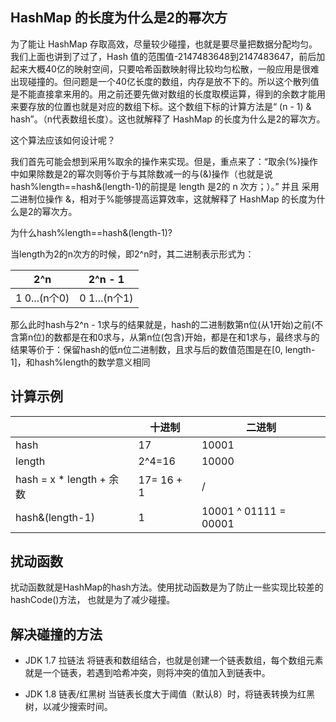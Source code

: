 ## HashMap 的长度为什么是2的幂次方
为了能让 HashMap 存取高效，尽量较少碰撞，也就是要尽量把数据分配均匀。我们上面也讲到了过了，Hash 值的范围值-2147483648到2147483647，前后加起来大概40亿的映射空间，只要哈希函数映射得比较均匀松散，一般应用是很难出现碰撞的。但问题是一个40亿长度的数组，内存是放不下的。所以这个散列值是不能直接拿来用的。用之前还要先做对数组的长度取模运算，得到的余数才能用来要存放的位置也就是对应的数组下标。这个数组下标的计算方法是“ (n - 1) & hash”。（n代表数组长度）。这也就解释了 HashMap 的长度为什么是2的幂次方。

这个算法应该如何设计呢？

我们首先可能会想到采用%取余的操作来实现。但是，重点来了：“取余(%)操作中如果除数是2的幂次则等价于与其除数减一的与(&)操作（也就是说 hash%length==hash&(length-1)的前提是 length 是2的 n 次方；）。” 并且 采用二进制位操作 &，相对于%能够提高运算效率，这就解释了 HashMap 的长度为什么是2的幂次方。

为什么hash%length==hash&(length-1)?

当length为2的n次方的时候，即2^n时，其二进制表示形式为：

|2^n|2^n - 1|
|---|---|
|1 0...(n个0)|0 1...(n个1)|

那么此时hash与2^n - 1求与的结果就是，hash的二进制数第n位(从1开始)之前(不含第n位)的数都是在和0求与，从第n位(包含)开始，都是在和1求与，最终求与的结果等价于：保留hash的低n位二进制数，且求与后的数值范围是在[0, length-1]，和hash%length的数学意义相同

计算示例
-------
| |十进制|二进制|
|---|---|---|
|hash|17|10001|
|length|2^4=16|10000|
|hash = x * length + 余数|17= 16 + 1|/|
|hash&(length-1)|1|10001 ^ 01111 = 00001|

## 扰动函数
扰动函数就是HashMap的hash方法。使用扰动函数是为了防止一些实现比较差的hashCode()方法， 也就是为了减少碰撞。
## 解决碰撞的方法
- JDK 1.7 拉链法
将链表和数组结合，也就是创建一个链表数组，每个数组元素就是一个链表，若遇到哈希冲突，则将冲突的值加入到链表中。

- JDK 1.8 链表/红黑树
当链表长度大于阈值（默认8）时，将链表转换为红黑树，以减少搜索时间。